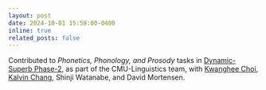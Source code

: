 ```yaml
---
layout: post
date: 2024-10-01 15:59:00-0400
inline: true
related_posts: false
---
```


Contributed to *Phonetics, Phonology, and Prosody* tasks in [Dynamic-Superb Phase-2](https://arxiv.org/abs/2411.05361), as part of the CMU-Linguistics team, with  [Kwanghee Choi](https://scholar.google.com/citations?user=IGXBRggAAAAJ&hl=en),  [Kalvin Chang](https://scholar.google.com/citations?user=AtEp3vUAAAAJ&hl=en&oi=ao), Shinji Watanabe, and David Mortensen.
